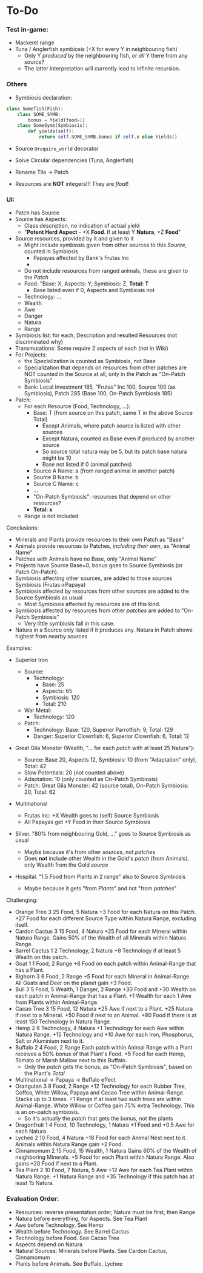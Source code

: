 To-Do
=====

### Test in-game:

- Mackerel range
- Tuna / Anglerfish symbiosis (+X for every Y in neighbouring fish)
    - Only Y _produced_ by the neighbouring fish, or _all_ Y there from any source?
    - The latter interpretation will currently lead to infinite recursion.

### Others

- Symbiosis declaration:

```python
class Somefish(Fish):
    class SOME_SYMB:
        bonus = Yield(food=1)
    class SomeSymb(Symbiosis):
        def yields(self):
            return self.SOME_SYMB.bonus if self.x else Yields()

```

- Source `@require_world` decorator

- Solve Circular dependencies (Tuna, Anglerfish)

- Rename Tile -> Patch

- Resources are **NOT** integers!!! They are _float_!

### UI:

- Patch has Source
- Source has Aspects:
    - Class description, no indication of actual yield
    - "**Potent Herd Aspect** - +X **Food**. If at least Y **Natura**, +Z **Food**"
- Source resources, provided by it and given to it
    - Might include symbiosis given from other sources to this _Source_, counted in Symbiosis
        - Papayas affected by Bank's Frutas Inc
        -
    - Do not include resources from ranged animals, these are given to the _Patch_
    - Food: "Base: X, Aspects: Y, Symbiosis: Z, **Total: T**
        - Base listed even if 0, Aspects and Symbiosis not
    - Technology: ...
    - Wealth
    - Awe
    - Danger
    - Natura
    - Range
- Symbiosis list: for each, Description and resulted Resources (not discriminated why)
- Transmutations: Some require 2 aspects of each (not in Wiki)
- For Projects:
    - the Specialization is counted as Symbiosis, not Base
    - Specialization that depends on resources from other patches
      are NOT counted in the Source at all, only in the Patch as "On-Patch Symbiosis"
    - Bank: Local Investment 185, "Frutas" Inc 100, Source 100 (as Symbiosis),
      Patch 285 (Base 100, On-Patch Symbiosis 185)
- Patch:
    - For each Resource (Food, Technology, ...):
        - Base: T (from source on this patch, same T in the above Source Total)
            - Except Animals, where patch source is listed with other sources
            - Except Natura, counted as Base even if produced by another source
            - So source total natura may be 5, but its patch base natura might be 10
            - Base not listed if 0 (animal patches)
        - Source A Name: a (from ranged animal in another patch)
        - Source B Name: b
        - Source C Name: c
        - ...
        - "On-Patch Symbiosis": resources that depend on other resources?
        - **Total: x**
    - Range is not included

Conclusions:

- Minerals and Plants provide resources to their own Patch as "Base"
- Animals provide resources to Patches, _including their own_, as "Animal Name"
- Patches with Animals have no Base, only "Animal Name"
- Projects have Source Base=0, bonus goes to Source Symbiosis (or Patch On-Patch).
- Symbiosis affecting other sources, are added to those sources Symbiosis (Frutas->Papaya)
- Symbiosis affected by resources from other _sources_ are added to the Source Symbiosis as usual
    - Most Symbiosis affected by resources are of this kind.
- Symbiosis affected by resources from other _patches_ are added to "On-Patch Symbiosis"
    - Very little symbiosis fall in this case.
- Natura in a Source only listed if it produces any. Natura in Patch shows highest from nearby sources

Examples:

- Superior Iron
    - Source:
        - Technology:
            - Base: 25
            - Aspects: 65
            - Symbiosis: 120
            - Total: 210
    - War Metal:
        - Technology: 120
    - Patch:
        - Technology: Base: 120, Superior Parrotfish: 9, Total: 129
        - Danger: Superior Clownfish: 6, Superior Clownfish: 6, Total: 12

- Great Gila Monster (Wealth, "... for each _patch_ with at least 25 Natura"):
    - Source: Base 20, Aspects 12, Symbiosis: 10 (from "Adaptation" only), Total: 42
    - Slow Potentials: 20 (not counted above)
    - Adaptation: 10 (only counted as On-Patch Symbiosis)
    - Patch: Great Gila Monster: 42 (source total), On-Patch Symbiosis: 20, Total: 62

- Multinational
    - Frutas Inc: +X Wealth goes to (self) Source Symbiosis
    - All Papayas get +Y Food in their Source Symbiosis

- Silver. "80% from neighbouring Gold, ..." goes to Source Symbiosis as usual
    - Maybe because it's from other _sources_, not _patches_
    - Does **not** include other Wealth in the Gold's _patch_ (from Animals), only
      Wealth from the Gold _source_
- Hospital. "1.5 Food from Plants in 2 range" also to Source Symbiosis
    - Maybe because it gets "from _Plants_" and not "from _patches_"

Challenging:

- Orange Tree 3 25 Food, 5 Natura +3 Food for each Natura on this Patch.
  +27 Food for each different Source Type within Natura Range, excluding itself.
- Cardon Cactus 3 15 Food, 4 Natura +25 Food for each Mineral within Natura Range.
  Gains 50% of the Wealth of all Minerals within Natura Range.
- Barrel Cactus 1 2 Technology, 2 Natura +8 Technology if at least 5 Wealth on this patch.
- Goat 1 1 Food, 2 Range +6 Food on each patch within Animal-Range that has a Plant.
- Bighorn 3 6 Food, 2 Range +5 Food for each Mineral in Animal-Range.
  All Goats and Deer on the planet gain +3 Food.
- Bull 3 5 Food, 5 Wealth, 1 Danger, 2 Range +30 Food and +30 Wealth on each patch in Animal-Range that has a Plant.
  +1 Wealth for each 1 Awe from Plants within Animal-Range.
- Cacao Tree 3 15 Food, 12 Natura +25 Awe if next to a Plant. +25 Natura if next to a Mineral. +50 Food if next to an
  Animal.
  +80 Food if there is at least 150 Technology in Natura Range.
- Hemp 2 8 Technology, 4 Natura +1 Technology for each Awe within Natura Range.
  +15 Technology and +10 Awe for each Iron, Phosphorus, Salt or Aluminium next to it.
- Buffalo 2 4 Food, 2 Range Each patch within Animal Range with a Plant receives a 50% bonus of that Plant's Food.
  +5 Food for each Hemp, Tomato or Marsh Mallow next to this Buffalo.
    - Only the _patch_ gets the bonus, as "On-Patch Symbiosis", based on the Plant's _Total_
- Multinational -> Papaya -> Buffalo effect
- Orangutan 3 8 Food, 2 Range +12 Technology for each Rubber Tree, Coffea, White Willow, Papaya and Cacao Tree within
  Animal-Range. Stacks up to 3 times. +1 Range if at least two such trees are within Animal-Range.
  White Willow or Coffea gain 75% extra Technology. This is an on-patch symbiosis.
    - So it's actually the _patch_ that gets the bonus, not the plants
- Dragonfruit 1 4 Food, 10 Technology, 1 Natura +1 Food and +0.5 Awe for each Natura.
- Lychee 2 10 Food, 4 Natura +18 Food for each Animal Nest next to it.
  Animals within Natura Range gain +2 Food.
- Cinnamomum 2 15 Food, 15 Wealth, 1 Natura Gains 60% of the Wealth of neighboring Minerals.
  +5 Food for each Plant within Natura Range. Also gains +20 Food if next to a Plant.
- Tea Plant 2 10 Food, 7 Natura, 5 Awe +12 Awe for each Tea Plant within Natura Range.
  +1 Natura Range and +35 Technology if this patch has at least 15 Natura.

### Evaluation Order:

- Resources: reverse presentation order, Natura must be first, then Range
- Natura before everything, for Aspects. See Tea Plant
- Awe before Technology. See Hemp
- Wealth before Technology. See Barrel Cactus
- Technology before Food. See Cacao Tree
- Aspects depend on Natura
- Natural Sources: Minerals before Plants. See Cardon Cactus, Cinnamomum
- Plants before Animals. See Buffalo, Lychee
